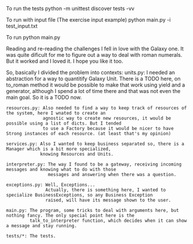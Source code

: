 To run the tests
    python -m unittest discover tests -vv

To run with input file (The exercise input example)
    python main.py -i test_input.txt

To run
    python main.py

Reading and re-reading the challenges I fell in love with the Galaxy one. It was quite dificult for me to figure out a way to deal with roman numerals. But it worked and I loved it. I hope you like it too.

So, basically I divided the problem into contexts:
    units.py: I needed an abstraction for a way to quantitify Galaxy Unit. There is a TODO here, on to_roman method it
              would be possible to make that work using yield and a generator, although I spend a lot of time there
	          and that was not even the main goal. So it is a TODO now.

    resources.py: Also needed to find a way to keep track of resources of the system, here I wnated to create an
                  agnostic way to create new resources, it would be possible using a list of dicts. But I tended
		          to use a Factory because it would be nicer to have Strong instances of each resource. (at least that's my opinion)

    services.py: Also I wanted to keep business separated so, there is a Manager which is a bit more specialized,
                 knowing Resources and Units.

    interpreter.py: The way I found to be a gateway, receiving incoming messages and knowing what to do with those
                    messages and answering when there was a question.

    exceptions.py: Well, Exceptions...
                   Actually, there is something here, I wanted to specialize BusinessExceptions, so any Business Exception
		           raised, will have its message shown to the user.

    main.py: The program, some tricks to deal with arguments here, but nothing fancy. The only special point here is the
             talk_to_interpreter function, which decides when it can show a message and stay running.

    tests/*: The tests.
